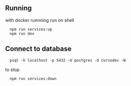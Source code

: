 ## Running

with docker runnning
run on shell

```shell
  npm run services:up
  npm run dev
```

## Connect to database

```shell
  psql -h localhost -p 5432 -U postgres -d cursodev -W
```

to stop

```shell
  npm run services:down
```
